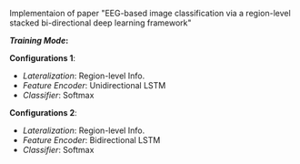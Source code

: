 Implementaion of paper "EEG-based image classification via a region-level stacked bi-directional deep learning framework"


**_Training Mode_:**

**Configurations 1**: 
- *Lateralization*: Region-level Info.
-  *Feature Encoder*: Unidirectional LSTM
-  *Classifier*: Softmax

**Configurations 2**: 
- *Lateralization*: Region-level Info.
-  *Feature Encoder*: Bidirectional LSTM
-  *Classifier*: Softmax